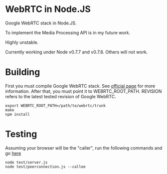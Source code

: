 WebRTC in Node.JS
=========================

Google WebRTC stack in Node.JS. 

To implement the Media Processing API is in my future work.

Highly unstable. 

Currently working under Node v0.7.7 and v0.7.8. Others will not work.

Building
========

First you must compile Google WebRTC stack. See [official page](http://www.webrtc.org/reference/getting-started) for more information.
After that, you must point it to WEBRTC_ROOT_PATH. REVISION refers to the latest tested revision of Google WebRTC.

	export WEBRTC_ROOT_PATH=/path/to/webrtc/trunk
	make
	npm install

Testing
=======

Assuming your browser will be the "caller", run the following commands and go [here](http://127.0.0.1:9999/peerconnection.html)

	node test/server.js
	node test/peerconnection.js --callee
